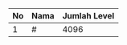 | No | Nama            | Jumlah Level |
|----|-----------------|--------------|
| 1  | #    |    4096        |
